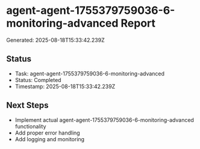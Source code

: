 # agent-agent-1755379759036-6-monitoring-advanced Report

Generated: 2025-08-18T15:33:42.239Z

## Status
- Task: agent-agent-1755379759036-6-monitoring-advanced
- Status: Completed
- Timestamp: 2025-08-18T15:33:42.239Z

## Next Steps
- Implement actual agent-agent-1755379759036-6-monitoring-advanced functionality
- Add proper error handling
- Add logging and monitoring
